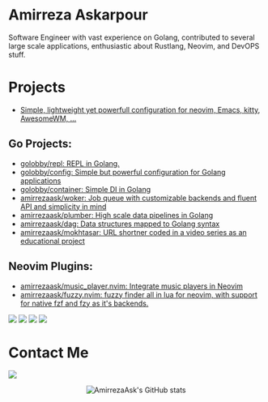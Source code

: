 # Amirreza Askarpour
Software Engineer with vast experience on Golang, contributed to several large scale applications, enthusiastic about Rustlang, Neovim, and DevOPS stuff.

# Projects
- [Simple, lightweight yet powerfull configuration for neovim, Emacs, kitty, AwesomeWM, ...](https://github.com/amirrezaask/dotfiles)
## Go Projects:
- [golobby/repl: REPL in Golang.](https://github.com/golobby/config) 
- [golobby/config: Simple but powerful configuration for Golang applications](https://github.com/golobby/config)
- [golobby/container: Simple DI in Golang](https://github.com/golobby/container)
- [amirrezaask/woker: Job queue with customizable backends and fluent API and simplicity in mind](https://github.com/amirrezaask/worker)
- [amirrezaask/plumber: High scale data pipelines in Golang](https://github.com/amirrezaask/plumber)
- [amirrezaask/dag: Data structures mapped to Golang syntax](https://github.com/amirrezaask/dag)
- [amirrezaask/mokhtasar: URL shortner coded in a video series as an educational project](https://github.com/amirrezaask/mokhtasar)
 
## Neovim Plugins:
- [amirrezaask/music_player.nvim: Integrate music players in Neovim](https://github.com/amirrezaask/music_player.nvim)
- [amirrezaask/fuzzy.nvim: fuzzy finder all in lua for neovim, with support for native fzf and fzy as it's backends.](https://github.com/amirrezaask/fuzzy.nvim)

[![](https://img.shields.io/badge/-rust-orange?style=for-the-badge&logo=rust)](https://www.rust-lang.org/)
[![](https://img.shields.io/badge/-go-orange?style=for-the-badge&logo=go)](https://go.dev/)
[![](https://img.shields.io/badge/-lua-orange?style=for-the-badge&logo=lua)](https://lua.org/)
[![](https://img.shields.io/badge/-python3-orange?style=for-the-badge&logo=python)](https://www.python.org/)


# Contact Me

[![](https://img.shields.io/badge/-raskarpour@gmail.com-lightgray?style=for-the-badge&logo=gmail)](mailto:raskarpour@gmail.com)


<p align="center">
  <img src="https://github-readme-stats.vercel.app/api?username=amirrezaask&show_icons=true&theme=monokai" alt="AmirrezaAsk's GitHub stats" />
</p>
